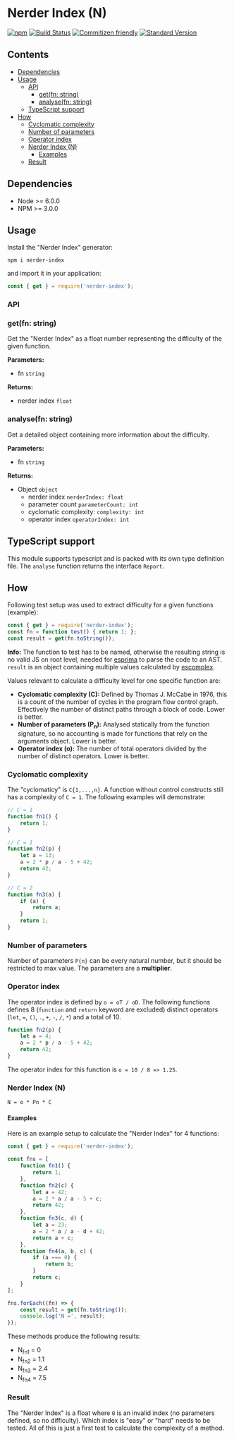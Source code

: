# Nerder Index (N)

[![npm][npmimg]][npmurl]
[![Build Status][travisimg]][travisorg]
[![Commitizen friendly][czimg]][czcli]
[![Standard Version][stdimg]][stdurl]

## Contents

* [Dependencies](#dependencies)
* [Usage](#usage)
  * [API](#api)
    * [get(fn: string)](#get-fn-string)
    * [analyse(fn: string)](#analyse-fn-string)
  * [TypeScript support](#typescript-support)
* [How](#how)
  * [Cyclomatic complexity](#cyclomatic-complexity)
  * [Number of parameters](#number-of-parameters)
  * [Operator index](#operator-index)
  * [Nerder Index (N)](#nerder-index-n)
    * [Examples](#examples)
  * [Result](#result)

## Dependencies

* Node >= 6.0.0
* NPM >= 3.0.0

## Usage

Install the "Nerder Index" generator:

```shell
npm i nerder-index
```

and import it in your application:

```javascript
const { get } = require('nerder-index');
```

### API

### get(fn: string)

Get the "Nerder Index" as a float number representing the difficulty of the given function.

**Parameters:**

* fn `string`

**Returns:**

* nerder index `float`

### analyse(fn: string)

Get a detailed object containing more information about the difficulty.

**Parameters:**

* fn `string`

**Returns:**

* Object `object`
  * nerder index `nerderIndex: float`
  * parameter count `parameterCount: int`
  * cyclomatic complexity: `complexity: int`
  * operator index `operatorIndex: int`

## TypeScript support

This module supports typescript and is packed with its own type definition file. The `analyse` function returns the interface `Report`.

## How

Following test setup was used to extract difficulty for a given functions (example):

```javascript
const { get } = require('nerder-index');
const fn = function test() { return 1; };
const result = get(fn.toString());
```

**Info:** The function to test has to be named, otherwise the resulting string is no valid JS on root level, needed for [esprima][es] to parse the code to an AST. `result` is an object containing multiple values calculated by [escomplex](esc).

Values relevant to calculate a difficulty level for one specific function are:

* **Cyclomatic complexity (C):** Defined by Thomas J. McCabe in 1976, this is a count of the number of cycles in the program flow control graph. Effectively the number of distinct paths through a block of code. Lower is better.
* **Number of parameters (P<sub>n</sub>):** Analysed statically from the function signature, so no accounting is made for functions that rely on the arguments object. Lower is better.
* **Operator index (o):** The number of total operators divided by the number of distinct operators. Lower is better.

### Cyclomatic complexity

The "cyclomaticy" is `C{1,...,n}`. A function without control constructs still has a complexity of `C = 1`. The following examples will demonstrate:

```javascript
// C = 1
function fn1() {
    return 1;
}

// C = 1
function fn2(p) {
    let a = 13;
    a = 2 * p / a - 5 + 42;
    return 42;
}

// C = 2
function fn3(a) {
    if (a) {
        return a;
    }
    return 1;
}
```

### Number of parameters

Number of parameters `P{n}` can be every natural number, but it should be restricted to max value. The parameters are a **multiplier**.

### Operator index

The operator index is defined by `o = oT / oD`. The following functions defines 8 (`function` and `return` keyword are excluded) distinct operators (`let`, `=`, `()`, `.`, `+`, `-`, `/`, `*`) and a total of 10.

```javascript
function fn2(p) {
    let a = 4;
    a = 2 * p / a - 5 + 42;
    return 42;
}
```

The operator index for this function is `o = 10 / 8 => 1.25`.

### Nerder Index (N)

```
N = o * Pn * C
```

#### Examples

Here is an example setup to calculate the "Nerder Index" for 4 functions:

```javascript
const { get } = require('nerder-index');

const fns = [
    function fn1() {
        return 1;
    },
    function fn2(c) {
        let a = 42;
        a = 2 * a / a - 5 + c;
        return 42;
    },
    function fn3(c, d) {
        let a = 23;
        a = 2 * a / a - d + 42;
        return a + c;
    },
    function fn4(a, b, c) {
        if (a === 0) {
            return b;
        }
        return c;
    }
];

fns.forEach((fn) => {
    const result = get(fn.toString());
    console.log('N =', result);
});
```

These methods produce the following results:

* N<sub>fn1</sub> = 0
* N<sub>fn2</sub> = 1.1
* N<sub>fn3</sub> = 2.4
* N<sub>fn4</sub> = 7.5

### Result

The "Nerder Index" is a float where `0` is an invalid index (no parameters defined, so no difficulty). Which index is "easy" or "hard" needs to be tested. All of this is just a first test to calculate the complexity of a method.

[npmurl]: https://www.npmjs.com/package/nerder-index
[npmimg]: https://img.shields.io/npm/v/nerder-index.svg
[travisimg]: https://travis-ci.org/MartinHelmut/nerder-index.svg?branch=master
[travisorg]: https://travis-ci.org/MartinHelmut/nerder-index
[czimg]: https://img.shields.io/badge/commitizen-friendly-brightgreen.svg
[czcli]: http://commitizen.github.io/cz-cli/
[stdimg]: https://img.shields.io/badge/release-standard%20version-brightgreen.svg
[stdurl]: https://github.com/conventional-changelog/standard-version
[es]: http://esprima.org/
[esc]: https://github.com/escomplex/escomplex
